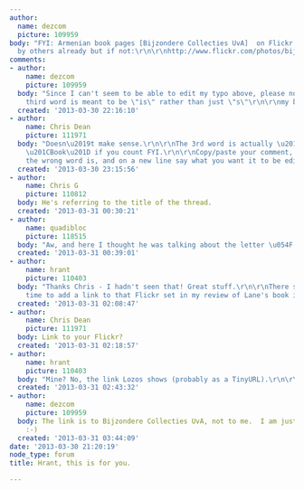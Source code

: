 ```yaml
---
author:
  name: dezcom
  picture: 109959
body: "FYI: Armenian book pages [Bijzondere Collecties UvA]  on Flickr may be known
  by others already but if not:\r\n\r\nhttp://www.flickr.com/photos/bijzonderecollectiesuva/sets/72157629968007414/"
comments:
- author:
    name: dezcom
    picture: 109959
  body: "Since I can't seem to be able to edit my typo above, please note that the
    third word is meant to be \"is\" rather than just \"s\"\r\n\r\nmy bad"
  created: '2013-03-30 22:16:10'
- author:
    name: Chris Dean
    picture: 111971
  body: "Doesn\u2019t make sense.\r\n\r\nThe 3rd word is actually \u201Cpages.\u201D
    \u201CBook\u201D if you count FYI.\r\n\r\nCopy/paste your comment, highlight what
    the wrong word is, and on a new line say what you want it to be edited to.\r\n"
  created: '2013-03-30 23:15:56'
- author:
    name: Chris G
    picture: 110812
  body: He's referring to the title of the thread.
  created: '2013-03-31 00:30:21'
- author:
    name: quadibloc
    picture: 118515
  body: "Aw, and here I thought he was talking about the letter \u054F."
  created: '2013-03-31 00:39:01'
- author:
    name: hrant
    picture: 110403
  body: "Thanks Chris - I hadn't seen that! Great stuff.\r\n\r\nThere should be enough
    time to add a link to that Flickr set in my review of Lane's book in Codex #3.\r\n\r\nhhp\r\n"
  created: '2013-03-31 02:08:47'
- author:
    name: Chris Dean
    picture: 111971
  body: Link to your Flickr?
  created: '2013-03-31 02:18:57'
- author:
    name: hrant
    picture: 110403
  body: "Mine? No, the link Lozos shows (probably as a TinyURL).\r\n\r\nhhp\r\n"
  created: '2013-03-31 02:43:32'
- author:
    name: dezcom
    picture: 109959
  body: The link is to Bijzondere Collecties UvA, not to me.  I am just the messenger
    :-)
  created: '2013-03-31 03:44:09'
date: '2013-03-30 21:20:19'
node_type: forum
title: Hrant, this is for you.

---
```

